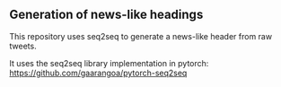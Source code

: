 ## Generation of news-like headings

This repository uses seq2seq to generate a news-like header from raw tweets.

It uses the seq2seq library implementation in pytorch: https://github.com/gaarangoa/pytorch-seq2seq
